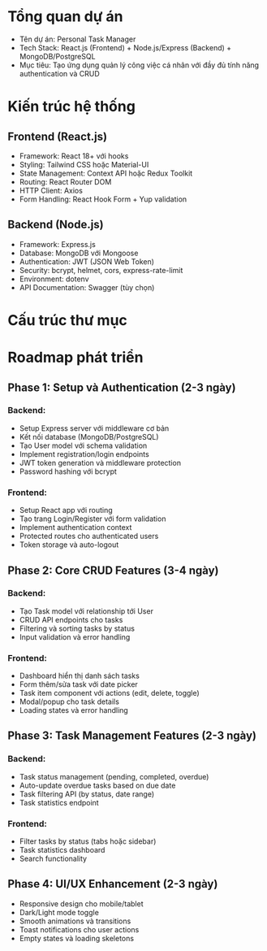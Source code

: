 # Tổng quan dự án

- Tên dự án: Personal Task Manager
- Tech Stack: React.js (Frontend) + Node.js/Express (Backend) + MongoDB/PostgreSQL
- Mục tiêu: Tạo ứng dụng quản lý công việc cá nhân với đầy đủ tính năng authentication và CRUD

# Kiến trúc hệ thống

## Frontend (React.js)

- Framework: React 18+ với hooks
- Styling: Tailwind CSS hoặc Material-UI
- State Management: Context API hoặc Redux Toolkit
- Routing: React Router DOM
- HTTP Client: Axios
- Form Handling: React Hook Form + Yup validation

## Backend (Node.js)

- Framework: Express.js
- Database: MongoDB với Mongoose
- Authentication: JWT (JSON Web Token)
- Security: bcrypt, helmet, cors, express-rate-limit
- Environment: dotenv
- API Documentation: Swagger (tùy chọn)

# Cấu trúc thư mục

# Roadmap phát triển

## Phase 1: Setup và Authentication (2-3 ngày)

### Backend:

- Setup Express server với middleware cơ bản
- Kết nối database (MongoDB/PostgreSQL)
- Tạo User model với schema validation
- Implement registration/login endpoints
- JWT token generation và middleware protection
- Password hashing với bcrypt

### Frontend:

- Setup React app với routing
- Tạo trang Login/Register với form validation
- Implement authentication context
- Protected routes cho authenticated users
- Token storage và auto-logout

## Phase 2: Core CRUD Features (3-4 ngày)

### Backend:

- Tạo Task model với relationship tới User
- CRUD API endpoints cho tasks
- Filtering và sorting tasks by status
- Input validation và error handling

### Frontend:

- Dashboard hiển thị danh sách tasks
- Form thêm/sửa task với date picker
- Task item component với actions (edit, delete, toggle)
- Modal/popup cho task details
- Loading states và error handling

## Phase 3: Task Management Features (2-3 ngày)

### Backend:

- Task status management (pending, completed, overdue)
- Auto-update overdue tasks based on due date
- Task filtering API (by status, date range)
- Task statistics endpoint

### Frontend:

- Filter tasks by status (tabs hoặc sidebar)
- Task statistics dashboard
- Search functionality

## Phase 4: UI/UX Enhancement (2-3 ngày)

- Responsive design cho mobile/tablet
- Dark/Light mode toggle
- Smooth animations và transitions
- Toast notifications cho user actions
- Empty states và loading skeletons

